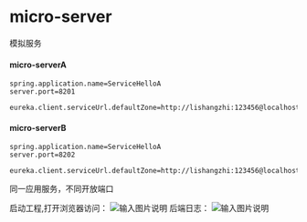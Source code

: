 # micro-server
模拟服务
#### micro-serverA


    spring.application.name=ServiceHelloA
    server.port=8201
    
    eureka.client.serviceUrl.defaultZone=http://lishangzhi:123456@localhost:8101/eureka

#### micro-serverB

	spring.application.name=ServiceHelloA
    server.port=8202
    
    eureka.client.serviceUrl.defaultZone=http://lishangzhi:123456@localhost:8101/eureka

同一应用服务，不同开放端口

启动工程,打开浏览器访问：
![输入图片说明](https://git.oschina.net/uploads/images/2017/0830/095623_c6982049_1468963.png "micro-servicvea.png")
后端日志：
![输入图片说明](https://git.oschina.net/uploads/images/2017/0830/095636_f27d3f63_1468963.png "micro-service.png")

